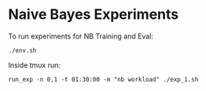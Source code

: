 # Naive Bayes Experiments

To run experiments for NB Training and Eval:

    ./env.sh

Inside tmux run:
 
    run_exp -n 0,1 -t 01:30:00 -m "nb workload" ./exp_1.sh


